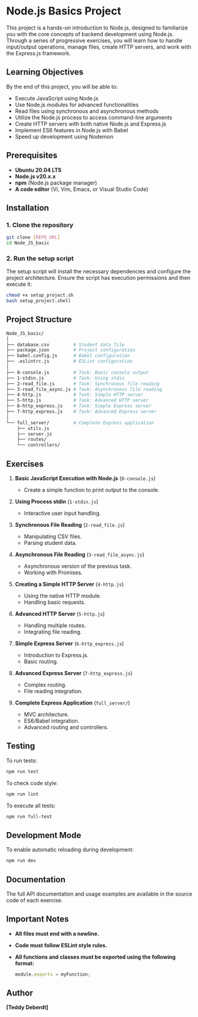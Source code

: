 # **Node.js Basics Project**

This project is a hands-on introduction to Node.js, designed to familiarize you with the core concepts of backend development using Node.js. Through a series of progressive exercises, you will learn how to handle input/output operations, manage files, create HTTP servers, and work with the Express.js framework.

## **Learning Objectives**

By the end of this project, you will be able to:

- Execute JavaScript using Node.js
- Use Node.js modules for advanced functionalities
- Read files using synchronous and asynchronous methods
- Utilize the Node.js process to access command-line arguments
- Create HTTP servers with both native Node.js and Express.js
- Implement ES6 features in Node.js with Babel
- Speed up development using Nodemon

## **Prerequisites**

- **Ubuntu 20.04 LTS**
- **Node.js v20.x.x**
- **npm** (Node.js package manager)
- **A code editor** (Vi, Vim, Emacs, or Visual Studio Code)

## **Installation**

### **1. Clone the repository**

```bash
git clone [REPO_URL]
cd Node_JS_basic
```

### **2. Run the setup script**

The setup script will install the necessary dependencies and configure the project architecture.
Ensure the script has execution permissions and then execute it:

```bash
chmod +x setup_project.sh
bash setup_project.shell
```

## **Project Structure**

```bash
Node_JS_basic/
│
├── database.csv         # Student data file
├── package.json         # Project configuration
├── babel.config.js      # Babel configuration
├── .eslintrc.js         # ESLint configuration
│
├── 0-console.js         # Task: Basic console output
├── 1-stdin.js           # Task: Using stdin
├── 2-read_file.js       # Task: Synchronous file reading
├── 3-read_file_async.js # Task: Asynchronous file reading
├── 4-http.js            # Task: Simple HTTP server
├── 5-http.js            # Task: Advanced HTTP server
├── 6-http_express.js    # Task: Simple Express server
├── 7-http_express.js    # Task: Advanced Express server
│
└── full_server/         # Complete Express application
    ├── utils.js
    ├── server.js
    ├── routes/
    └── controllers/
```

## **Exercises**

1. **Basic JavaScript Execution with Node.js** (`0-console.js`)
   - Create a simple function to print output to the console.

2. **Using Process stdin** (`1-stdin.js`)
   - Interactive user input handling.

3. **Synchronous File Reading** (`2-read_file.js`)
   - Manipulating CSV files.
   - Parsing student data.

4. **Asynchronous File Reading** (`3-read_file_async.js`)
   - Asynchronous version of the previous task.
   - Working with Promises.

5. **Creating a Simple HTTP Server** (`4-http.js`)
   - Using the native HTTP module.
   - Handling basic requests.

6. **Advanced HTTP Server** (`5-http.js`)
   - Handling multiple routes.
   - Integrating file reading.

7. **Simple Express Server** (`6-http_express.js`)
   - Introduction to Express.js.
   - Basic routing.

8. **Advanced Express Server** (`7-http_express.js`)
   - Complex routing.
   - File reading integration.

9. **Complete Express Application** (`full_server/`)
   - MVC architecture.
   - ES6/Babel integration.
   - Advanced routing and controllers.

## **Testing**

To run tests:

```bash
npm run test
```

To check code style:

```bash
npm run lint
```

To execute all tests:

```bash
npm run full-test
```

## **Development Mode**

To enable automatic reloading during development:

```bash
npm run dev
```

## **Documentation**

The full API documentation and usage examples are available in the source code of each exercise.

## **Important Notes**

- **All files must end with a newline.**
- **Code must follow ESLint style rules.**
- **All functions and classes must be exported using the following format:**  

  ```javascript
  module.exports = myFunction;
  ```

## **Author**

**[Teddy Deberdt]**
